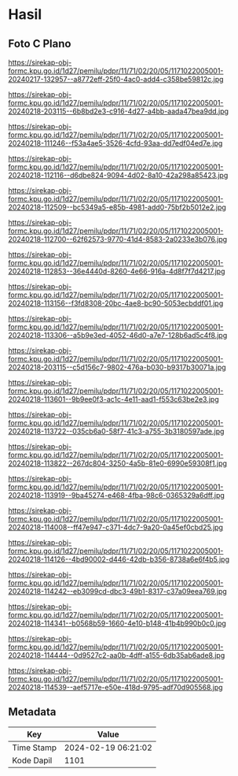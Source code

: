 # Hasil

## Foto C Plano

https://sirekap-obj-formc.kpu.go.id/1d27/pemilu/pdpr/11/71/02/20/05/1171022005001-20240217-132957--a8772eff-25f0-4ac0-add4-c358be59812c.jpg

https://sirekap-obj-formc.kpu.go.id/1d27/pemilu/pdpr/11/71/02/20/05/1171022005001-20240218-203115--6b8bd2e3-c916-4d27-a4bb-aada47bea9dd.jpg

https://sirekap-obj-formc.kpu.go.id/1d27/pemilu/pdpr/11/71/02/20/05/1171022005001-20240218-111246--f53a4ae5-3526-4cfd-93aa-dd7edf04ed7e.jpg

https://sirekap-obj-formc.kpu.go.id/1d27/pemilu/pdpr/11/71/02/20/05/1171022005001-20240218-112116--d6dbe824-9094-4d02-8a10-42a298a85423.jpg

https://sirekap-obj-formc.kpu.go.id/1d27/pemilu/pdpr/11/71/02/20/05/1171022005001-20240218-112509--bc5349a5-e85b-4981-add0-75bf2b5012e2.jpg

https://sirekap-obj-formc.kpu.go.id/1d27/pemilu/pdpr/11/71/02/20/05/1171022005001-20240218-112700--62f62573-9770-41d4-8583-2a0233e3b076.jpg

https://sirekap-obj-formc.kpu.go.id/1d27/pemilu/pdpr/11/71/02/20/05/1171022005001-20240218-112853--36e4440d-8260-4e66-916a-4d8f7f7d4217.jpg

https://sirekap-obj-formc.kpu.go.id/1d27/pemilu/pdpr/11/71/02/20/05/1171022005001-20240218-113156--f3fd8308-20bc-4ae8-bc90-5053ecbddf01.jpg

https://sirekap-obj-formc.kpu.go.id/1d27/pemilu/pdpr/11/71/02/20/05/1171022005001-20240218-113306--a5b9e3ed-4052-46d0-a7e7-128b6ad5c4f8.jpg

https://sirekap-obj-formc.kpu.go.id/1d27/pemilu/pdpr/11/71/02/20/05/1171022005001-20240218-203115--c5d156c7-9802-476a-b030-b9317b30071a.jpg

https://sirekap-obj-formc.kpu.go.id/1d27/pemilu/pdpr/11/71/02/20/05/1171022005001-20240218-113601--9b9ee0f3-ac1c-4e11-aad1-f553c63be2e3.jpg

https://sirekap-obj-formc.kpu.go.id/1d27/pemilu/pdpr/11/71/02/20/05/1171022005001-20240218-113722--035cb6a0-58f7-41c3-a755-3b3180597ade.jpg

https://sirekap-obj-formc.kpu.go.id/1d27/pemilu/pdpr/11/71/02/20/05/1171022005001-20240218-113822--267dc804-3250-4a5b-81e0-6990e59308f1.jpg

https://sirekap-obj-formc.kpu.go.id/1d27/pemilu/pdpr/11/71/02/20/05/1171022005001-20240218-113919--9ba45274-e468-4fba-98c6-0365329a6dff.jpg

https://sirekap-obj-formc.kpu.go.id/1d27/pemilu/pdpr/11/71/02/20/05/1171022005001-20240218-114008--ff47e947-c371-4dc7-9a20-0a45ef0cbd25.jpg

https://sirekap-obj-formc.kpu.go.id/1d27/pemilu/pdpr/11/71/02/20/05/1171022005001-20240218-114126--4bd90002-d446-42db-b356-8738a6e6f4b5.jpg

https://sirekap-obj-formc.kpu.go.id/1d27/pemilu/pdpr/11/71/02/20/05/1171022005001-20240218-114242--eb3099cd-dbc3-49b1-8317-c37a09eea769.jpg

https://sirekap-obj-formc.kpu.go.id/1d27/pemilu/pdpr/11/71/02/20/05/1171022005001-20240218-114341--b0568b59-1660-4e10-b148-41b4b990b0c0.jpg

https://sirekap-obj-formc.kpu.go.id/1d27/pemilu/pdpr/11/71/02/20/05/1171022005001-20240218-114444--0d9527c2-aa0b-4dff-a155-6db35ab6ade8.jpg

https://sirekap-obj-formc.kpu.go.id/1d27/pemilu/pdpr/11/71/02/20/05/1171022005001-20240218-114539--aef5717e-e50e-418d-9795-adf70d905568.jpg


## Metadata

| Key        | Value               |
| ---------- | ------------------- |
| Time Stamp | 2024-02-19 06:21:02 |
| Kode Dapil | 1101                |




